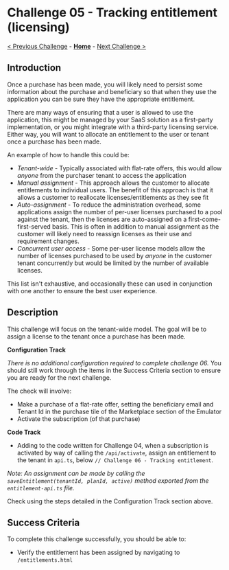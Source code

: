 # Challenge 05 - Tracking entitlement (licensing)

[< Previous Challenge](./Challenge-04.md) - **[Home](../README.md)** - [Next Challenge >](./Challenge-06.md)

## Introduction

Once a purchase has been made, you will likely need to persist some information about the purchase and beneficiary so that when they use the application you can
be sure they have the appropriate entitlement.

There are many ways of ensuring that a user is allowed to use the application, this might be managed by your SaaS solution as a first-party implementation, or you might integrate with a third-party licensing service. Either way, you will want to allocate an entitlement to the user or tenant once a purchase has been made.

An example of how to handle this could be:

* *Tenant-wide* - Typically associated with flat-rate offers, this would allow _anyone_ from the purchaser tenant to access the application
* *Manual assignment* - This approach allows the customer to allocate entitlements to individual users. The benefit of this approach is that it allows a customer to reallocate licenses/entitlements as they see fit
* *Auto-assignment* - To reduce the administration overhead, some applications assign the number of per-user licenses purchased to a pool against the tenant, then the licenses are auto-assigned on a first-come-first-served basis. This is often in addition to manual assignment as the customer will likely need to reassign licenses as their use and requirement changes.
* *Concurrent user access* - Some per-user license models allow the number of licenses purchased to be used by _anyone_ in the customer tenant concurrently but would be limited by the number of available licenses.

This list isn't exhaustive, and occasionally these can used in conjunction with one another to ensure the best user experience.

## Description

This challenge will focus on the tenant-wide model. The goal will be to assign a license to the tenant once a purchase has been made.

**Configuration Track**

*There is no additional configuration required to complete challenge 06.* 
You should still work through the items in the Success Criteria section to ensure you are ready for the next challenge.

The check will involve:
- Make a purchase of a flat-rate offer, setting the beneficiary email and Tenant Id in the purchase tile of the Marketplace section of the Emulator
- Activate the subscription (of that purchase)

**Code Track**

- Adding to the code written for Challenge 04, when a subscription is activated by way of calling the `/api/activate`, assign an entitlement to the tenant in `api.ts`, below `// Challenge 06 - Tracking entitlement`.

*Note: An assignment can be made by calling the `saveEntitlement(tenantId, planId, active)` method exported from the `entitlement-api.ts` file.*

Check using the steps detailed in the Configuration Track section above.

## Success Criteria

To complete this challenge successfully, you should be able to:
- Verify the entitlement has been assigned by navigating to `/entitlements.html`
